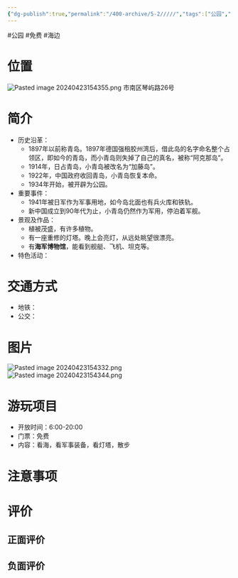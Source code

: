```yaml
---
{"dg-publish":true,"permalink":"/400-archive/5-2/////","tags":["公园","免费","海边"]}
---
```


#公园 #免费 #海边 
# 位置
![Pasted image 20240423154355.png](/img/user/800-%E5%85%B6%E4%BB%96/801-%E5%9B%BE%E7%89%87/Pasted%20image%2020240423154355.png)
市南区琴屿路26号
# 简介
- 历史沿革：
	- 1897年以前称青岛。1897年德国强租胶州湾后，借此岛的名字命名整个占领区，即如今的青岛，而小青岛则失掉了自己的真名，被称“阿克那岛”。
	- 1914年，日占青岛，小青岛被改名为“加藤岛”。
	- 1922年，中国政府收回青岛，小青岛恢复本命。
	- 1934年开始，被开辟为公园。
- 重要事件：
	- 1941年被日军作为军事用地，如今岛北面也有兵火库和铁轨。
	- 新中国成立到90年代为止，小青岛仍然作为军用，停泊着军舰。
- 景观及作品：
	- 植被茂盛，有许多植物。
	- 有一座重修的灯塔。晚上会亮灯，从远处眺望很漂亮。
	- 有**海军博物馆**，能看到舰艇、飞机、坦克等。
- 特色活动：
# 交通方式
- 地铁：
- 公交：
# 图片
![Pasted image 20240423154332.png](/img/user/800-%E5%85%B6%E4%BB%96/801-%E5%9B%BE%E7%89%87/Pasted%20image%2020240423154332.png)
![Pasted image 20240423154344.png](/img/user/800-%E5%85%B6%E4%BB%96/801-%E5%9B%BE%E7%89%87/Pasted%20image%2020240423154344.png)
# 游玩项目
- 开放时间：6:00-20:00
- 门票：免费
- 内容：看海，看军事装备，看灯塔，散步
# 注意事项
# 评价
## 正面评价
## 负面评价